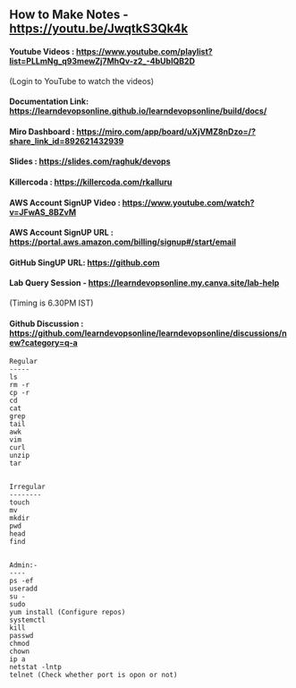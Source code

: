 ## How to Make Notes - https://youtu.be/JwqtkS3Qk4k

#### Youtube Videos : https://www.youtube.com/playlist?list=PLLmNg_q93mewZj7MhQv-z2_-4bUblQB2D
(Login to YouTube to watch the videos)

#### Documentation Link:  https://learndevopsonline.github.io/learndevopsonline/build/docs/

#### Miro Dashboard : https://miro.com/app/board/uXjVMZ8nDzo=/?share_link_id=892621432939
#### Slides : https://slides.com/raghuk/devops

#### Killercoda : https://killercoda.com/rkalluru

#### AWS Account SignUP Video :	 https://www.youtube.com/watch?v=JFwAS_8BZvM
#### AWS Account SignUP URL :	   https://portal.aws.amazon.com/billing/signup#/start/email

#### GitHub SingUP URL: https://github.com

#### Lab Query Session - https://learndevopsonline.my.canva.site/lab-help
(Timing is 6.30PM IST)

#### Github Discussion : https://github.com/learndevopsonline/learndevopsonline/discussions/new?category=q-a



```
Regular
-----
ls 
rm -r 
cp -r 
cd 
cat 
grep 
tail 
awk 
vim 
curl 
unzip 
tar 


Irregular
--------
touch
mv 
mkdir 
pwd 
head 
find 


Admin:-
----
ps -ef 
useradd 
su -
sudo 
yum install (Configure repos)
systemctl 
kill 
passwd 
chmod
chown 
ip a 
netstat -lntp 
telnet (Check whether port is opon or not)
```
